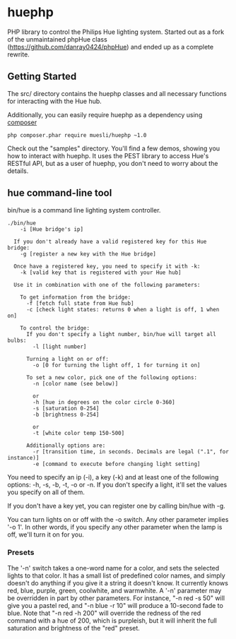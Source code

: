 huephp
======

PHP library to control the Philips Hue lighting system. Started out as a fork of the unmaintained phpHue class (https://github.com/danray0424/phpHue) and ended up as a complete rewrite.

Getting Started
---------------

The src/ directory contains the huephp classes and all necessary functions for interacting with the Hue hub.

Additionally, you can easily require huephp as a dependency using [composer](https://getcomposer.org/)

`php composer.phar require muesli/huephp ~1.0`

Check out the "samples" directory. You'll find a few demos, showing you how to interact with huephp. It uses the PEST library to access Hue's RESTful API, but as a user of huephp, you don't need to worry about the details.

hue command-line tool
---------------------

bin/hue is a command line lighting system controller.

    ./bin/hue
        -i [Hue bridge's ip]

      If you don't already have a valid registered key for this Hue bridge:
        -g [register a new key with the Hue bridge]

      Once have a registered key, you need to specify it with -k:
        -k [valid key that is registered with your Hue hub]

      Use it in combination with one of the following parameters:

        To get information from the bridge:
          -f [fetch full state from Hue hub]
          -c [check light states: returns 0 when a light is off, 1 when on]

        To control the bridge:
          If you don't specify a light number, bin/hue will target all bulbs:
            -l [light number]

          Turning a light on or off:
            -o [0 for turning the light off, 1 for turning it on]

          To set a new color, pick one of the following options:
            -n [color name (see below)]

            or
            -h [hue in degrees on the color circle 0-360]
            -s [saturation 0-254]
            -b [brightness 0-254]

            or
            -t [white color temp 150-500]

          Additionally options are:
            -r [transition time, in seconds. Decimals are legal (".1", for instance)]
            -e [command to execute before changing light setting]


You need to specify an ip (-i), a key (-k) and at least one of the following options: -h, -s, -b, -t, -o or -n. If you don't specify a light, it'll set the values you specify on all of them.

If you don't have a key yet, you can register one by calling bin/hue with -g.

You can turn lights on or off with the -o switch. Any other parameter implies '-o 1'. In other words, if you specify any other parameter when the lamp is off, we'll turn it on for you.

### Presets ###

The '-n' switch takes a one-word name for a color, and sets the selected lights to that color. It has a small list of predefined color names, and simply doesn't do anything if you give it a string it doesn't know. It currently knows red, blue, purple, green, coolwhite, and warmwhite. A '-n' parameter may be overridden in part by other parameters. For instance, "-n red -s 50" will give you a pastel red, and "-n blue -r 10" will produce a 10-second fade to blue. Note that "-n red -h 200" will override the redness of the red command with a hue of 200, which is purpleish, but it will inherit the full saturation and brightness of the "red" preset.
